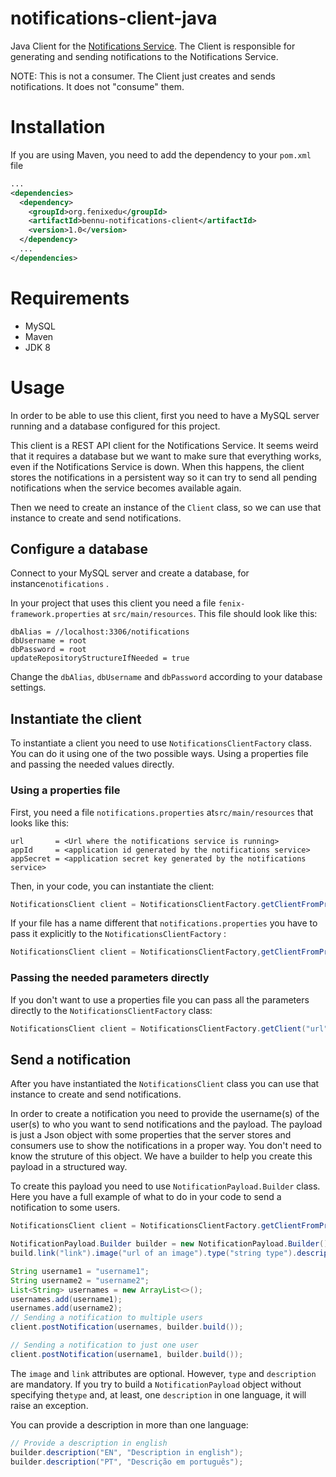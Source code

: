 notifications-client-java
=========================

Java Client for the [Notifications Service](https://github.com/samfcmc/bennu-notifications). The Client is responsible for generating and sending notifications to the Notifications Service.

NOTE: This is not a consumer. The Client just creates and sends notifications. It does not "consume" them.

Installation
============

If you are using Maven, you need to add the dependency to your `pom.xml` file

```xml
...
<dependencies>
  <dependency>
    <groupId>org.fenixedu</groupId>
    <artifactId>bennu-notifications-client</artifactId>
    <version>1.0</version>
  </dependency>
  ...
</dependencies>
```

Requirements
============

-	MySQL
-	Maven
-	JDK 8

Usage
=====

In order to be able to use this client, first you need to have a MySQL server running and a database configured for this project.

This client is a REST API client for the Notifications Service. It seems weird that it requires a database but we want to make sure that everything works, even if the Notifications Service is down. When this happens, the client stores the notifications in a persistent way so it can try to send all pending notifications when the service becomes available again.

Then we need to create an instance of the `Client` class, so we can use that instance to create and send notifications.

Configure a database
--------------------

Connect to your MySQL server and create a database, for instance`notifications` .

In your project that uses this client you need a file `fenix-framework.properties` at `src/main/resources`. This file should look like this:

```
dbAlias = //localhost:3306/notifications
dbUsername = root
dbPassword = root
updateRepositoryStructureIfNeeded = true
```

Change the `dbAlias`, `dbUsername` and `dbPassword` according to your database settings.

Instantiate the client
----------------------

To instantiate a client you need to use `NotificationsClientFactory` class. You can do it using one of the two possible ways. Using a properties file and passing the needed values directly.

### Using a properties file

First, you need a file `notifications.properties` at`src/main/resources` that looks like this:

```
url       = <Url where the notifications service is running>
appId     = <application id generated by the notifications service>
appSecret = <application secret key generated by the notifications service>
```

Then, in your code, you can instantiate the client:

```java
NotificationsClient client = NotificationsClientFactory.getClientFromPropertiesFile();
```

If your file has a name different that `notifications.properties` you have to pass it explicitly to the `NotificationsClientFactory` :

```java
NotificationsClient client = NotificationsClientFactory,getClientFromPropertiesFile("filename");
```

### Passing the needed parameters directly

If you don't want to use a properties file you can pass all the parameters directly to the `NotificationsClientFactory` class:

```java
NotificationsClient client = NotificationsClientFactory.getClient("url", "app Id", "app Secret");
```

Send a notification
-------------------

After you have instantiated the `NotificationsClient` class you can use that instance to create and send notifications.

In order to create a notification you need to provide the username(s) of the user(s) to who you want to send notifications and the payload. The payload is just a Json object with some properties that the server stores and consumers use to show the notifications in a proper way. You don't need to know the struture of this object. We have a builder to help you create this payload in a structured way.

To create this payload you need to use `NotificationPayload.Builder` class. Here you have a full example of what to do in your code to send a notification to some users.

```java
NotificationsClient client = NotificationsClientFactory.getClientFromPropertiesFile();

NotificationPayload.Builder builder = new NotificationPayload.Builder();
build.link("link").image("url of an image").type("string type").description("EN", "description text in english");

String username1 = "username1";
String username2 = "username2";
List<String> usernames = new ArrayList<>();
usernames.add(username1);
usernames.add(username2);
// Sending a notification to multiple users
client.postNotification(usernames, builder.build());

// Sending a notification to just one user
client.postNotification(username1, builder.build());
```

The `image` and `link` attributes are optional. However, `type` and `description` are mandatory. If you try to build a `NotificationPayload` object without specifying the`type` and, at least, one `description` in one language, it will raise an exception.

You can provide a description in more than one language:

```java
// Provide a description in english
builder.description("EN", "Description in english");
builder.description("PT", "Descrição em português");
```
